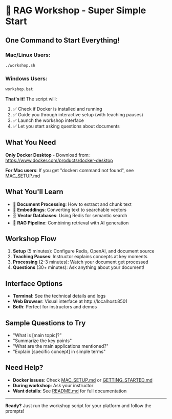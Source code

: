 # 🚀 RAG Workshop - Super Simple Start

## One Command to Start Everything!

### Mac/Linux Users:
```bash
./workshop.sh
```

### Windows Users:
```cmd
workshop.bat
```

**That's it!** The script will:
1. ✅ Check if Docker is installed and running
2. ✅ Guide you through interactive setup (with teaching pauses)
3. ✅ Launch the workshop interface
4. ✅ Let you start asking questions about documents

## What You Need

**Only Docker Desktop** - Download from: https://www.docker.com/products/docker-desktop

**For Mac users**: If you get "docker: command not found", see [MAC_SETUP.md](MAC_SETUP.md)

## What You'll Learn

- 📄 **Document Processing**: How to extract and chunk text
- 🧠 **Embeddings**: Converting text to searchable vectors  
- 🗄️ **Vector Databases**: Using Redis for semantic search
- 🤖 **RAG Pipeline**: Combining retrieval with AI generation

## Workshop Flow

1. **Setup** (5 minutes): Configure Redis, OpenAI, and document source
2. **Teaching Pauses**: Instructor explains concepts at key moments
3. **Processing** (2-3 minutes): Watch your document get processed
4. **Questions** (30+ minutes): Ask anything about your document!

## Interface Options

- **Terminal**: See the technical details and logs
- **Web Browser**: Visual interface at http://localhost:8501
- **Both**: Perfect for instructors and demos

## Sample Questions to Try

- "What is [main topic]?"
- "Summarize the key points"
- "What are the main applications mentioned?"
- "Explain [specific concept] in simple terms"

## Need Help?

- **Docker issues**: Check [MAC_SETUP.md](MAC_SETUP.md) or [GETTING_STARTED.md](GETTING_STARTED.md)
- **During workshop**: Ask your instructor
- **Want details**: See [README.md](README.md) for full documentation

---

**Ready?** Just run the workshop script for your platform and follow the prompts!
